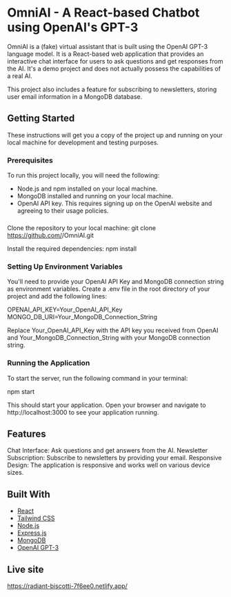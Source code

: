# OmniAI - A React-based Chatbot using OpenAI's GPT-3

OmniAI is a (fake) virtual assistant that is built using the OpenAI GPT-3 language model. It is a React-based web application that provides an interactive chat interface for users to ask questions and get responses from the AI. It's a demo project and does not actually possess the capabilities of a real AI.

This project also includes a feature for subscribing to newsletters, storing user email information in a MongoDB database.

## Getting Started

These instructions will get you a copy of the project up and running on your local machine for development and testing purposes.

### Prerequisites

To run this project locally, you will need the following:

- Node.js and npm installed on your local machine.
- MongoDB installed and running on your local machine.
- OpenAI API key. This requires signing up on the OpenAI website and agreeing to their usage policies.

###


Clone the repository to your local machine:
git clone https://github.com/<your-github-username>/OmniAI.git


Install the required dependencies:
npm install

### Setting Up Environment Variables

You'll need to provide your OpenAI API Key and MongoDB connection string as environment variables. Create a .env file in the root directory of your project and add the following lines:

OPENAI_API_KEY=Your_OpenAI_API_Key
MONGO_DB_URI=Your_MongoDB_Connection_String

Replace Your_OpenAI_API_Key with the API key you received from OpenAI and Your_MongoDB_Connection_String with your MongoDB connection string.

### Running the Application

To start the server, run the following command in your terminal:

npm start

This should start your application. Open your browser and navigate to http://localhost:3000 to see your application running.

## Features
Chat Interface: Ask questions and get answers from the AI.
Newsletter Subscription: Subscribe to newsletters by providing your email.
Responsive Design: The application is responsive and works well on various device sizes.

## Built With

- [React](https://reactjs.org/) 
- [Tailwind CSS](https://tailwindcss.com/)
- [Node.js](https://nodejs.org/)
- [Express.js](https://expressjs.com/) 
- [MongoDB](https://www.mongodb.com/)
- [OpenAI GPT-3](https://openai.com/research/gpt-3/)

## Live site

https://radiant-biscotti-7f6ee0.netlify.app/
